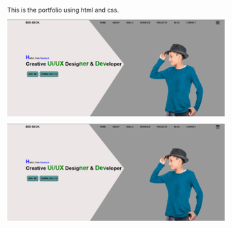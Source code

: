 This is the portfolio using html and css.


![portfolio_clone](https://github.com/beebeck17rokaya/portfolio/blob/5f1dde18cbb8180034b77fc471d14036d86293a0/Screenshot%202024-08-27%20171146.png)

![portfolio_clone](https://github.com/beebeck17rokaya/portfolio/blob/5f1dde18cbb8180034b77fc471d14036d86293a0/Screenshot%202024-08-27%20171146.png)

